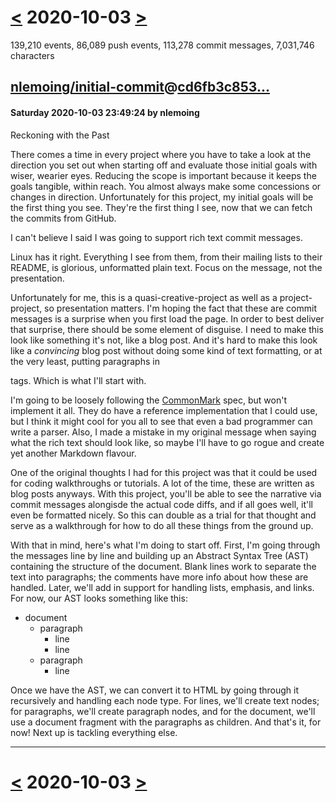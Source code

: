 # [<](2020-10-02.md) 2020-10-03 [>](2020-10-04.md)

139,210 events, 86,089 push events, 113,278 commit messages, 7,031,746 characters


## [nlemoing/initial-commit](https://github.com/nlemoing/initial-commit)@[cd6fb3c853...](https://github.com/nlemoing/initial-commit/commit/cd6fb3c8537d5b53be27b8da2b3ad80c71e7ec49)
#### Saturday 2020-10-03 23:49:24 by nlemoing

Reckoning with the Past

There comes a time in every project where you have to take a look at the
direction you set out when starting off and evaluate those initial goals
with wiser, wearier eyes. Reducing the scope is important because it
keeps the goals tangible, within reach. You almost always make some
concessions or changes in direction. Unfortunately for this project, my
initial goals will be the first thing you see. They're the first thing I
see, now that we can fetch the commits from GitHub.

I can't believe I said I was going to support rich text commit messages.

Linux has it right. Everything I see from them, from their mailing lists
to their README, is glorious, unformatted plain text. Focus on the
message, not the presentation.

Unfortunately for me, this is a quasi-creative-project as well as a
project-project, so presentation matters. I'm hoping the fact that these
are commit messages is a surprise when you first load the page. In order
to best deliver that surprise, there should be some element of disguise.
I need to make this look like something it's not, like a blog post. And
it's hard to make this look like a *convincing* blog post without doing
some kind of text formatting, or at the very least, putting paragraphs
in <p> tags. Which is what I'll start with.

I'm going to be loosely following the
[CommonMark](https://commonmark.org/) spec, but won't implement it all.
They do have a reference implementation that I could use, but I think it
might cool for you all to see that even a bad programmer can write a
parser. Also, I made a mistake in my original message when saying what
the rich text should look like, so maybe I'll have to go rogue and
create yet another Markdown flavour.

One of the original thoughts I had for this project was that it could be
used for coding walkthroughs or tutorials. A lot of the time, these are
written as blog posts anyways. With this project, you'll be able to see
the narrative via commit messages alongisde the actual code diffs, and
if all goes well, it'll even be formatted nicely. So this can double as
a trial for that thought and serve as a walkthrough for how to do all
these things from the ground up.

With that in mind, here's what I'm doing to start off. First, I'm going
through the messages line by line and building up an Abstract Syntax
Tree (AST) containing the structure of the document. Blank lines work to
separate the text into paragraphs; the comments have more info about how
these are handled. Later, we'll add in support for handling lists,
emphasis, and links. For now, our AST looks something like this:

- document
  - paragraph
    - line
    - line
  - paragraph
    - line

Once we have the AST, we can convert it to HTML by
going through it recursively and handling each node
type. For lines, we'll create text nodes; for
paragraphs, we'll create paragraph nodes, and for
the document, we'll use a document fragment with
the paragraphs as children. And that's it, for now!
Next up is tackling everything else.

---

# [<](2020-10-02.md) 2020-10-03 [>](2020-10-04.md)

